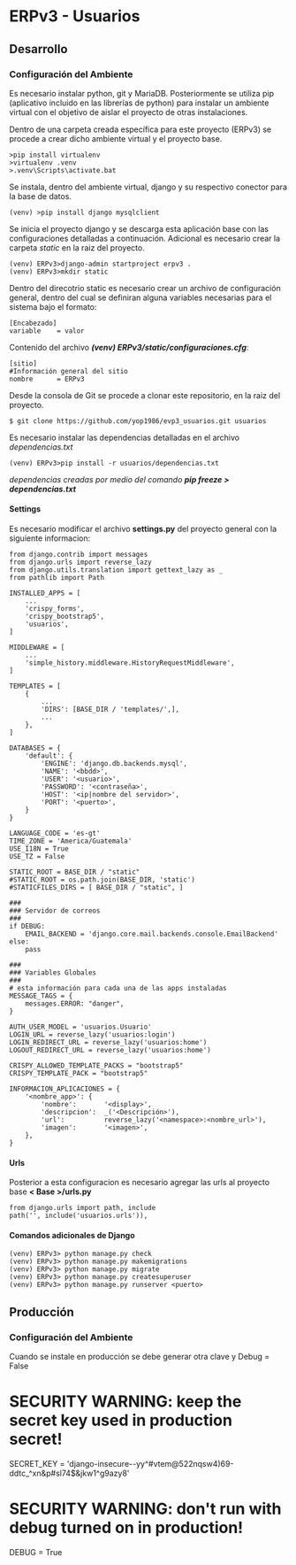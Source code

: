 # ERPv3 - Usuarios

## Desarrollo

### Configuración del Ambiente

Es necesario instalar python, git y MariaDB. Posteriormente se utiliza pip 
(aplicativo incluido en las librerías de python) para instalar un ambiente 
virtual con el objetivo de aislar el proyecto de otras instalaciones.

Dentro de una carpeta creada específica para este proyecto (ERPv3) se 
procede a crear dicho ambiente virtual y el proyecto base.

    >pip install virtualenv
    >virtualenv .venv
    >.venv\Scripts\activate.bat

Se instala, dentro del ambiente virtual, django y su respectivo conector para 
la base de datos. 

    (venv) >pip install django mysqlclient

Se inicia el proyecto django y se descarga esta aplicación base con las 
configuraciones detalladas a continuación. Adicional es necesario crear 
la carpeta _static_ en la raiz del proyecto.

    (venv) ERPv3>django-admin startproject erpv3 .
    (venv) ERPv3>mkdir static

Dentro del direcotrio static es necesario crear un archivo de configuración 
general, dentro del cual se definiran alguna variables necesarias para el 
sistema bajo el formato: 

	[Encabezado]
	variable 	= valor

Contenido del archivo *__(venv) ERPv3/static/configuraciones.cfg__*:

	[sitio]
	#Información general del sitio
	nombre 		= ERPv3

Desde la consola de Git se procede a clonar este repositorio, en la raiz del 
proyecto.

    $ git clone https://github.com/yop1986/evp3_usuarios.git usuarios

Es necesario instalar las dependencias detalladas en el archivo 
_dependencias.txt_

	(venv) ERPv3>pip install -r usuarios/dependencias.txt

*dependencias creadas por medio del comando __pip freeze > dependencias.txt__*

#### Settings

Es necesario modificar el archivo **settings.py** del proyecto general con la
siguiente informacion:

	from django.contrib import messages
	from django.urls import reverse_lazy
	from django.utils.translation import gettext_lazy as _
	from pathlib import Path

	INSTALLED_APPS = [
		...
	    'crispy_forms',
	    'crispy_bootstrap5',
	    'usuarios',
	]

    MIDDLEWARE = [
        ...
        'simple_history.middleware.HistoryRequestMiddleware',
    ]

	TEMPLATES = [
	    {
	        ...
	        'DIRS': [BASE_DIR / 'templates/',],
	        ...
	    },
	]

	DATABASES = {
	    'default': {
	        'ENGINE': 'django.db.backends.mysql',
	        'NAME': '<bbdd>',
	        'USER': '<usuario>',
	        'PASSWORD': '<contraseña>',
	        'HOST': '<ip|nombre del servidor>',
	        'PORT': '<puerto>',
	    }
	}

	LANGUAGE_CODE = 'es-gt'
	TIME_ZONE = 'America/Guatemala'
	USE_I18N = True
	USE_TZ = False

	STATIC_ROOT = BASE_DIR / "static"
	#STATIC_ROOT = os.path.join(BASE_DIR, 'static')
	#STATICFILES_DIRS = [ BASE_DIR / "static", ]

	###
	### Servidor de correos
	###
	if DEBUG:
	    EMAIL_BACKEND = 'django.core.mail.backends.console.EmailBackend'
	else:
	    pass

	###
	### Variables Globales
	###
	# esta información para cada una de las apps instaladas
	MESSAGE_TAGS = {
	    messages.ERROR: "danger",
	}

	AUTH_USER_MODEL = 'usuarios.Usuario'
	LOGIN_URL = reverse_lazy('usuarios:login')
	LOGIN_REDIRECT_URL = reverse_lazy('usuarios:home')
	LOGOUT_REDIRECT_URL = reverse_lazy('usuarios:home')

	CRISPY_ALLOWED_TEMPLATE_PACKS = "bootstrap5"
	CRISPY_TEMPLATE_PACK = "bootstrap5"

	INFORMACION_APLICACIONES = {
	    '<nombre_app>': {
	        'nombre':       '<display>',
	        'descripcion':  _('<Descripción>'),
	        'url':          reverse_lazy('<namespace>:<nombre_url>'),
	        'imagen':       '<imagen>',
	    },
	}

#### Urls

Posterior a esta configuracion es necesario agregar las urls al proyecto base __< Base >/urls.py__

	from django.urls import path, include
    path('', include('usuarios.urls')),

#### Comandos adicionales de Django

	(venv) ERPv3> python manage.py check
	(venv) ERPv3> python manage.py makemigrations
	(venv) ERPv3> python manage.py migrate
	(venv) ERPv3> python manage.py createsuperuser
	(venv) ERPv3> python manage.py runserver <puerto>


## Producción

### Configuración del Ambiente


Cuando se instale en producción se debe generar otra clave y Debug = False

# SECURITY WARNING: keep the secret key used in production secret!
SECRET_KEY = 'django-insecure--yy^#vtem@522nqsw4)69-ddtc_^xn&p#sl74$&jkw1^g9azy8'
# SECURITY WARNING: don't run with debug turned on in production!
DEBUG = True